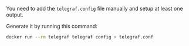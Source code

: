 You need to add the `telegraf.config` file manually and setup at least one output.

Generate it by running this command:

```bash
docker run --rm telegraf telegraf config > telegraf.conf
```
